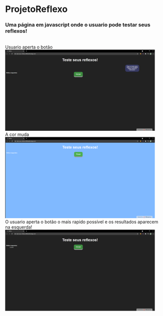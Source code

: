 # ProjetoReflexo
<h3> Uma página em javascript onde o usuario pode testar seus reflexos! </h3> <br>
Usuario aperta o botão <br>
<img src="img/testar.png" width="480"> <br>
A cor muda <br>
<img src="img/corMuda.png" width="480"> <br>
O usuario aperta o botão o mais rapido possível e os resultados aparecem na esquerda! <br>
<img src="img/resultadosAparecem.png" width="480">
